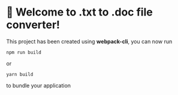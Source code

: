 # 🚀 Welcome to .txt to .doc file converter!

This project has been created using **webpack-cli**, you can now run

```
npm run build
```

or

```
yarn build
```

to bundle your application
